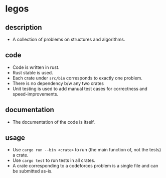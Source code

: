 # legos
## description
- A collection of problems on structures and algorithms.

## code
- Code is written in rust.
- Rust stable is used.
- Each crate under `src/bin` corresponds to exactly one problem.
- There is no dependency b/w any two crates
- Unit testing is used to add manual test cases for correctness and speed-improvements.

## documentation
- The documentation of the code is itself.

## usage
- Use `cargo run --bin <crate>` to run (the main function of, not the tests) a crate.
- Use `cargo test` to run tests in all crates.
- A crate corresponding to a codeforces problem is a single file and can be submitted as-is.
